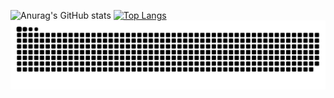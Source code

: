 ![Anurag's GitHub stats](https://github-readme-stats.vercel.app/api?username=mateusb123&show_icons=true&theme=radical)
[![Top Langs](https://github-readme-stats.vercel.app/api/top-langs/?username=mateusb123&langs_count=8)](https://github.com/anuraghazra/github-readme-stats)
![Snake animation](https://github.com/mateusb123/mateusb123/blob/output/github-contribution-grid-snake.svg)
